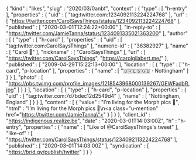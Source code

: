 {
  "kind" : "likes",
  "slug" : "2020/03/0anbf",
  "context" : {
    "type" : [ "h-entry" ],
    "properties" : {
      "uid" : [ "tag:twitter.com:1234092113224224768" ],
      "url" : [ "https://twitter.com/CarolSaysThings/status/1234092113224224768" ],
      "published" : [ "2020-03-01T12:24:22+00:00" ],
      "in-reply-to" : [ "https://twitter.com/JamieTanna/status/1234091335021363200" ],
      "author" : [ {
        "type" : [ "h-card" ],
        "properties" : {
          "uid" : [ "tag:twitter.com:CarolSaysThings" ],
          "numeric-id" : [ "36382927" ],
          "name" : [ "Carol 🥱" ],
          "nickname" : [ "CarolSaysThings" ],
          "url" : [ "https://twitter.com/CarolSaysThings", "https://carolgilabert.me/" ],
          "published" : [ "2009-04-29T15:22:13+00:00" ],
          "location" : [ {
            "type" : [ "h-card", "p-location" ],
            "properties" : {
              "name" : [ "🇧🇷🇪🇸🇬🇧 · Nottingham" ]
            }
          } ],
          "photo" : [ "https://pbs.twimg.com/profile_images/1218543968000139267/GEWFadbR.jpg" ]
        }
      } ],
      "location" : [ {
        "type" : [ "h-card", "p-location" ],
        "properties" : {
          "uid" : [ "tag:twitter.com:7d7bdec12d2549d4" ],
          "name" : [ "Nottingham, England" ]
        }
      } ],
      "content" : [ {
        "value" : "I’m living for the Morph pics 🖤",
        "html" : "I’m living for the Morph pics 🖤\n<a class=\"u-mention\" href=\"https://twitter.com/JamieTanna\"></a>"
      } ]
    }
  },
  "client_id" : "https://indigenous.realize.be",
  "date" : "2020-03-01T14:03:00Z",
  "h" : "h-entry",
  "properties" : {
    "name" : [ "Like of @CarolSaysThings's tweet" ],
    "like-of" : [ "https://twitter.com/CarolSaysThings/status/1234092113224224768" ],
    "published" : [ "2020-03-01T14:03:00Z" ],
    "syndication" : [ "https://brid.gy/publish/twitter" ]
  }
}

